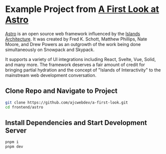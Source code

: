 # Example Project from [A First Look at Astro](https://ajcwebdev.com/2021/11/27/a-first-look-at-astro/)

[Astro](https://astro.build/) is an open source web framework influenced by the [Islands Architecture](https://jasonformat.com/islands-architecture/). It was created by Fred K. Schott, Matthew Phillips, Nate Moore, and Drew Powers as an outgrowth of the work being done simultaneously on Snowpack and Skypack.

It supports a variety of UI integrations including React, Svelte, Vue, Solid, and many more. The framework deserves a fair amount of credit for bringing partial hydration and the concept of "Islands of Interactivity" to the mainstream web development conversation.

## Clone Repo and Navigate to Project

```bash
git clone https://github.com/ajcwebdev/a-first-look.git
cd frontend/astro
```

## Install Dependencies and Start Development Server

```bash
pnpm i
pnpm dev
```